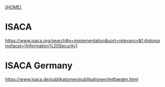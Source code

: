 [[HOME]](README.md)
# ISACA
https://www.isaca.org/search#q=implementation&sort=relevancy&f:@domainsfacet=[Information%20Security]

# ISACA Germany
https://www.isaca.de/publikationen/publikationen/leitfaeden.html
